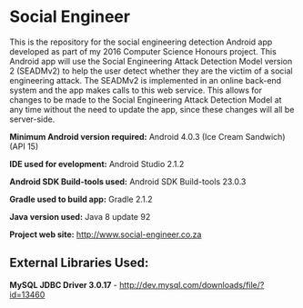 # Social Engineer

This is the repository for the social engineering detection Android app developed as part of my 2016 Computer Science Honours project. This Android app will use the Social Engineering Attack Detection Model version 2 (SEADMv2) to help the user detect whether they are the victim of a social engineering attack. The SEADMv2 is implemented in an online back-end system and the app makes calls to this web service. This allows for changes to be made to the Social Engineering Attack Detection Model at any time without the need to update the app, since these changes will all be server-side. 

**Minimum Android version required:** Android 4.0.3 (Ice Cream Sandwich) (API 15)

**IDE used for evelopment:** Android Studio 2.1.2

**Android SDK Build-tools used:** Android SDK Build-tools 23.0.3

**Gradle used to build app:** Gradle 2.1.2

**Java version used:** Java 8 update 92

**Project web site:** http://www.social-engineer.co.za

## External Libraries Used:

**MySQL JDBC Driver 3.0.17** - http://dev.mysql.com/downloads/file/?id=13460
